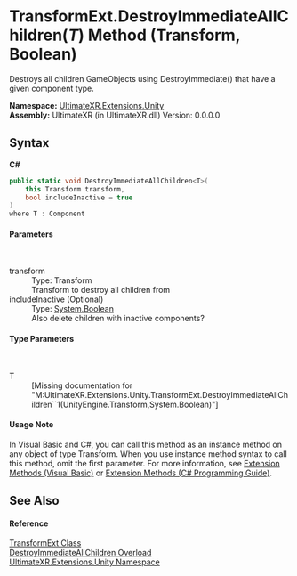 # TransformExt.DestroyImmediateAllChildren(*T*) Method (Transform, Boolean)
 

Destroys all children GameObjects using DestroyImmediate() that have a given component type.

**Namespace:**&nbsp;<a href="N_UltimateXR_Extensions_Unity">UltimateXR.Extensions.Unity</a><br />**Assembly:**&nbsp;UltimateXR (in UltimateXR.dll) Version: 0.0.0.0

## Syntax

**C#**<br />
``` C#
public static void DestroyImmediateAllChildren<T>(
	this Transform transform,
	bool includeInactive = true
)
where T : Component

```


#### Parameters
&nbsp;<dl><dt>transform</dt><dd>Type: Transform<br />Transform to destroy all children from</dd><dt>includeInactive (Optional)</dt><dd>Type: <a href="https://docs.microsoft.com/dotnet/api/system.boolean" target="_blank" rel="noopener noreferrer">System.Boolean</a><br />Also delete children with inactive components?</dd></dl>

#### Type Parameters
&nbsp;<dl><dt>T</dt><dd>\[Missing <typeparam name="T"/> documentation for "M:UltimateXR.Extensions.Unity.TransformExt.DestroyImmediateAllChildren``1(UnityEngine.Transform,System.Boolean)"\]</dd></dl>

#### Usage Note
In Visual Basic and C#, you can call this method as an instance method on any object of type Transform. When you use instance method syntax to call this method, omit the first parameter. For more information, see <a href="https://docs.microsoft.com/dotnet/visual-basic/programming-guide/language-features/procedures/extension-methods" target="_blank" rel="noopener noreferrer">Extension Methods (Visual Basic)</a> or <a href="https://docs.microsoft.com/dotnet/csharp/programming-guide/classes-and-structs/extension-methods" target="_blank" rel="noopener noreferrer">Extension Methods (C# Programming Guide)</a>.

## See Also


#### Reference
<a href="T_UltimateXR_Extensions_Unity_TransformExt">TransformExt Class</a><br /><a href="Overload_UltimateXR_Extensions_Unity_TransformExt_DestroyImmediateAllChildren">DestroyImmediateAllChildren Overload</a><br /><a href="N_UltimateXR_Extensions_Unity">UltimateXR.Extensions.Unity Namespace</a><br />